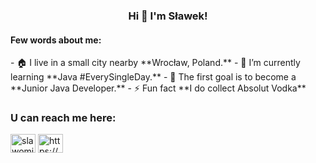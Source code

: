 <h3 align="center">Hi 👋 I'm Sławek!</h3>

<h4 align="left">Few words about me:</h4>
- 🏠 I live in a small city nearby **Wrocław, Poland.**
- 🌱 I’m currently learning **Java #EverySingleDay.**
- 🎯 The first goal is to become a **Junior Java Developer.**
- ⚡ Fun fact **I do collect Absolut Vodka**

<h3 align="left">U can reach me here:</h3>
<p align="left">
<a href="https://linkedin.com/in/slawomir-blaszkiewicz" target="blank"><img align="center" src="https://raw.githubusercontent.com/rahuldkjain/github-profile-readme-generator/master/src/images/icons/Social/linked-in-alt.svg" alt="slawomir-blaszkiewicz" height="30" width="40" /></a>
<a href="https://www.youtube.com/c/https://www.youtube.com/channel/ucdrg_kpl9qm_zkftqbksjha" target="blank"><img align="center" src="https://raw.githubusercontent.com/rahuldkjain/github-profile-readme-generator/master/src/images/icons/Social/youtube.svg" alt="https://www.youtube.com/channel/ucdrg_kpl9qm_zkftqbksjha" height="30" width="40" /></a>
</p>
